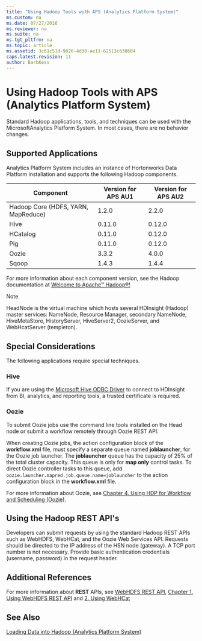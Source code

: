 ```yaml
---
title: "Using Hadoop Tools with APS (Analytics Platform System)"
ms.custom: na
ms.date: 07/27/2016
ms.reviewer: na
ms.suite: na
ms.tgt_pltfrm: na
ms.topic: article
ms.assetid: 3c61c51d-9826-4d38-ae11-62513c638604
caps.latest.revision: 11
author: BarbKess
---
```

# Using Hadoop Tools with APS (Analytics Platform System)
Standard Hadoop applications, tools, and techniques can be used with the MicrosoftAnalytics Platform System. In most cases, there are no behavior changes.  
  
## Supported Applications  
Analytics Platform System includes an instance of Hortonworks Data Platform installation and supports the following Hadoop components.  
  
|Component|Version for APS AU1|Version for APS AU2|  
|-------------|-----------------------|-----------------------|  
|Hadoop Core (HDFS, YARN, MapReduce)|1.2.0|2.2.0|  
|Hive|0.11.0|0.12.0|  
|HCatalog|0.11.0|0.12.0|  
|Pig|0.11.0|0.12.0|  
|Oozie|3.3.2|4.0.0|  
|Sqoop|1.4.3|1.4.4|  
  
For more information about each component version, see the Hadoop documentation at [Welcome to Apache™ Hadoop®!](http://hadoop.apache.org/)  
  
> [!NOTE]  
> HeadNode is the virtual machine which hosts several HDInsight (Hadoop) master services: NameNode, Resource Manager, secondary NameNode, HiveMetaStore, HistoryServer, HiveServer2, OozieServer, and WebHcatServer (templeton).  
  
## Special Considerations  
The following applications require special techniques.  
  
### Hive  
If you are using the [Microsoft Hive ODBC Driver](http://www.microsoft.com/en-us/download/details.aspx?id=40886) to connect to HDInsight from BI, analytics, and reporting tools, a trusted certificate is required.  
  
### Oozie  
To submit Oozie jobs use the command line tools installed on the Head node or submit a workflow remotely through Oozie REST API.  
  
When creating Oozie jobs, the action configuration block of the **workflow.xml** file, must specify a separate queue named **joblauncher**, for the Oozie job launcher. The **joblauncher** queue has the capacity of 25% of the total cluster capacity. This queue is only for **map only** control tasks. To direct Oozie controller tasks to this queue, add `oozie.launcher.mapred.job.queue.name=joblauncher` to the action configuration block in the **workflow.xml** file.  
  
For more information about Oozie, see [Chapter 4. Using HDP for Workflow and Scheduling (Oozie)](http://docs.hortonworks.com/HDPDocuments/HDP1/HDP-1.3.2/bk_dataintegration/content/ch_using-oozie.html).  
  
## Using the Hadoop REST API's  
Developers can submit requests by using the standard Hadoop REST APIs such as WebHDFS, WebHCat, and the Oozie Web Services API. Requests should be directed to the IP address of the HSN node (gateway). A TCP port number is not necessary. Provide basic authentication credentials (username, password) in the request header.  
  
## Additional References  
For more information about **REST** APIs, see [WebHDFS REST API](http://hadoop.apache.org/docs/r1.0.4/webhdfs.html), [Chapter 1. Using WebHDFS REST API](http://docs.hortonworks.com/HDPDocuments/HDP1/HDP-1.3.2/bk_webhdfs/content/ch_webhdfs.html) and [2. Using WebHCat](http://docs.hortonworks.com/HDPDocuments/HDP1/HDP-1.3.2/bk_dataintegration/content/ch_using_hcatalog_1.html)  
  
## See Also  
[Loading Data into Hadoop &#40;Analytics Platform System&#41;](../hdinsight/loading-data-into-hadoop-analytics-platform-system.md)  
  
